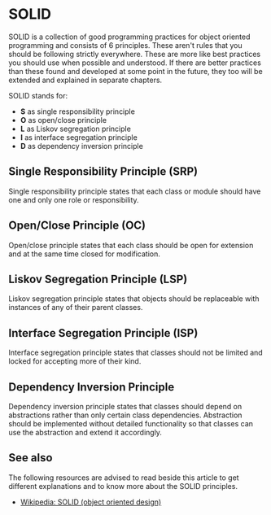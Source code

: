 # SOLID

SOLID is a collection of good programming practices for object oriented
programming and consists of 6 principles. These aren't rules that you should be
following strictly everywhere. These are more like best practices you should
use when possible and understood. If there are better practices than these
found and developed at some point in the future, they too will be extended and
explained in separate chapters.

SOLID stands for:

* **S** as single responsibility principle
* **O** as open/close principle
* **L** as Liskov segregation principle
* **I** as interface segregation principle
* **D** as dependency inversion principle

## Single Responsibility Principle (SRP)

Single responsibility principle states that each class or module should have
one and only one role or responsibility.

## Open/Close Principle (OC)

Open/close principle states that each class should be open for extension and at
the same time closed for modification.

## Liskov Segregation Principle (LSP)

Liskov segregation principle states that objects should be replaceable with
instances of any of their parent classes.

## Interface Segregation Principle (ISP)

Interface segregation principle states that classes should not be limited and
locked for accepting more of their kind.

## Dependency Inversion Principle

Dependency inversion principle states that classes should depend on
abstractions rather than only certain class dependencies. Abstraction should be
implemented without detailed functionality so that classes can use the
abstraction and extend it accordingly.

## See also

The following resources are advised to read beside this article to get
different explanations and to know more about the SOLID principles.

* [Wikipedia: SOLID (object oriented design)](https://en.wikipedia.org/wiki/SOLID_(object-oriented_design))

